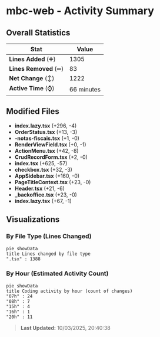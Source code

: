 # mbc-web - Activity Summary 

## Overall Statistics

| Stat                   | Value                                                             |
| ---------------------- | ----------------------------------------------------------------- |
| **Lines Added** (➕)   | 1305                                          |
| **Lines Removed** (➖) | 83                                        |
| **Net Change** (↕)    | 1222                |
| **Active Time** (⌚)   | 66 minutes |


## Modified Files
- **index.lazy.tsx** (+296, -4)
- **OrderStatus.tsx** (+13, -3)
- **-notas-fiscais.tsx** (+1, -0)
- **RenderViewField.tsx** (+0, -1)
- **ActionMenu.tsx** (+42, -8)
- **CrudRecordForm.tsx** (+2, -0)
- **index.tsx** (+625, -57)
- **checkbox.tsx** (+32, -3)
- **AppSidebar.tsx** (+160, -0)
- **PageTitleContext.tsx** (+23, -0)
- **Header.tsx** (+21, -6)
- **_backoffice.tsx** (+23, -0)
- **index.lazy.tsx** (+67, -1)

## Visualizations

### By File Type (Lines Changed)

```mermaid
pie showData
title Lines changed by file type
".tsx" : 1388
```

### By Hour (Estimated Activity Count)

```mermaid
pie showData
title Coding activity by hour (count of changes)
"07h" : 24
"08h" : 7
"15h" : 4
"16h" : 1
"20h" : 11
```


> **Last Updated:** 10/03/2025, 20:40:38